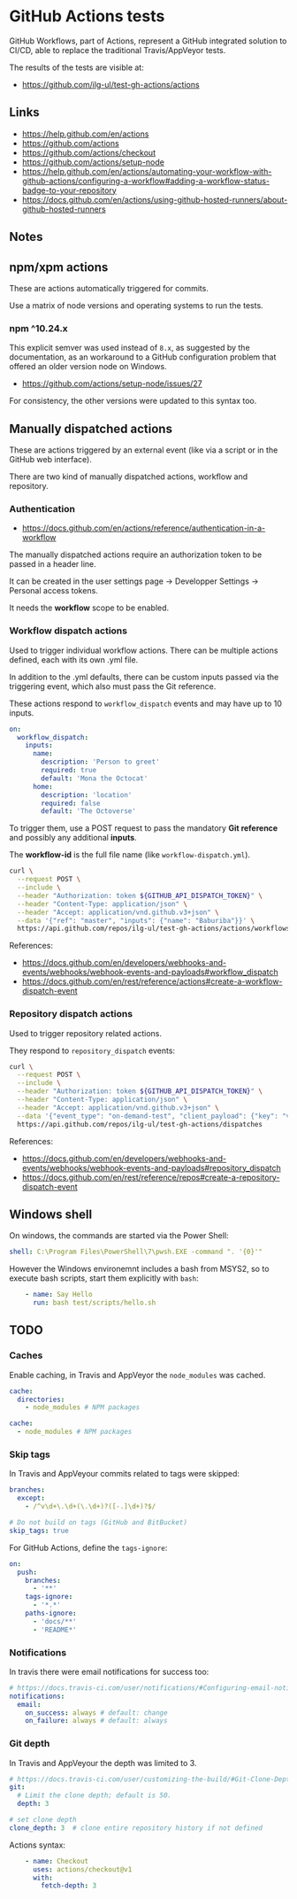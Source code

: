# GitHub Actions tests

GitHub Workflows, part of Actions, represent a GitHub integrated
solution to CI/CD, able to replace
the traditional Travis/AppVeyor tests.

The results of the tests are visible at:

- https://github.com/ilg-ul/test-gh-actions/actions

## Links

- https://help.github.com/en/actions
- https://github.com/actions
- https://github.com/actions/checkout
- https://github.com/actions/setup-node
- https://help.github.com/en/actions/automating-your-workflow-with-github-actions/configuring-a-workflow#adding-a-workflow-status-badge-to-your-repository
- https://docs.github.com/en/actions/using-github-hosted-runners/about-github-hosted-runners

## Notes

## npm/xpm actions

These are actions automatically triggered for commits.

Use a matrix of node versions and operating systems to run the tests.

### npm ^10.24.x

This explicit semver was used instead of `8.x`, as suggested by the
documentation, as an workaround to a GitHub configuration problem
that offered an older version node on Windows.

- https://github.com/actions/setup-node/issues/27

For consistency, the other versions were updated to this syntax too.

## Manually dispatched actions

These are actions triggered by an external event (like via a script
or in the GitHub web interface).

There are two kind of manually dispatched actions, workflow and repository.

### Authentication

- <https://docs.github.com/en/actions/reference/authentication-in-a-workflow>

The manually dispatched actions require an authorization token to be
passed in a header line.

It can be created in the user settings page -> Developper Settings -> 
Personal access tokens.

It needs the **workflow** scope to be enabled.

### Workflow dispatch actions

Used to trigger individual workflow actions. There can be multiple
actions defined, each with its own .yml file.

In addition to the .yml defaults, there can be custom inputs passed
via the triggering event, which also must pass the Git reference.

These actions respond to `workflow_dispatch` events and may have up to
10 inputs.

```yml
on:
  workflow_dispatch:
    inputs:
      name:
        description: 'Person to greet'
        required: true
        default: 'Mona the Octocat'
      home:
        description: 'location'
        required: false
        default: 'The Octoverse'
```

To trigger them, use a POST request to pass the mandatory **Git reference**
and possibly any additional **inputs**.

The **workflow-id** is the full file name (like `workflow-dispatch.yml`).

```sh
curl \
  --request POST \
  --include \
  --header "Authorization: token ${GITHUB_API_DISPATCH_TOKEN}" \
  --header "Content-Type: application/json" \
  --header "Accept: application/vnd.github.v3+json" \
  --data '{"ref": "master", "inputs": {"name": "Baburiba"}}' \
  https://api.github.com/repos/ilg-ul/test-gh-actions/actions/workflows/workflow-dispatch.yml/dispatches
```

References:

- <https://docs.github.com/en/developers/webhooks-and-events/webhooks/webhook-events-and-payloads#workflow_dispatch>
- <https://docs.github.com/en/rest/reference/actions#create-a-workflow-dispatch-event>

### Repository dispatch actions

Used to trigger repository related actions.

They respond to `repository_dispatch` events:

```sh
curl \
  --request POST \
  --include \
  --header "Authorization: token ${GITHUB_API_DISPATCH_TOKEN}" \
  --header "Content-Type: application/json" \
  --header "Accept: application/vnd.github.v3+json" \
  --data '{"event_type": "on-demand-test", "client_payload": {"key": "value"}}' \
  https://api.github.com/repos/ilg-ul/test-gh-actions/dispatches
```

References:

- <https://docs.github.com/en/developers/webhooks-and-events/webhooks/webhook-events-and-payloads#repository_dispatch>
- <https://docs.github.com/en/rest/reference/repos#create-a-repository-dispatch-event>

## Windows shell

On windows, the commands are started via the Power Shell:

```yml
shell: C:\Program Files\PowerShell\7\pwsh.EXE -command ". '{0}'"
```

However the Windows environemnt includes a bash from MSYS2, so to
execute bash scripts, start them explicitly with `bash`:

```yml
    - name: Say Hello
      run: bash test/scripts/hello.sh
```

## TODO

### Caches

Enable caching, in Travis and AppVeyor the `node_modules` was cached.

```yml
cache:
  directories:
    - node_modules # NPM packages
```

```yml
cache:
  - node_modules # NPM packages
```

### Skip tags

In Travis and AppVeyour commits related to tags were skipped:

```yml
branches:
  except:
    - /^v\d+\.\d+(\.\d+)?([-.]\d+)?$/
```

```yml
# Do not build on tags (GitHub and BitBucket)
skip_tags: true
```

For GitHub Actions, define the `tags-ignore`:

```yml
on: 
  push:
    branches:
      - '**'
    tags-ignore:
      - '*.*'
    paths-ignore:
      - 'docs/**'
      - 'README*'
```

### Notifications

In travis there were email notifications for success too:

```yml
# https://docs.travis-ci.com/user/notifications/#Configuring-email-notifications
notifications:
  email:
    on_success: always # default: change
    on_failure: always # default: always
```

### Git depth

In Travis and AppVeyour the depth was limited to 3.

```yml
# https://docs.travis-ci.com/user/customizing-the-build/#Git-Clone-Depth
git:
  # Limit the clone depth; default is 50.
  depth: 3
```

```yml
# set clone depth
clone_depth: 3  # clone entire repository history if not defined
```

Actions syntax:

```yml
    - name: Checkout
      uses: actions/checkout@v1
      with:
        fetch-depth: 3
```
